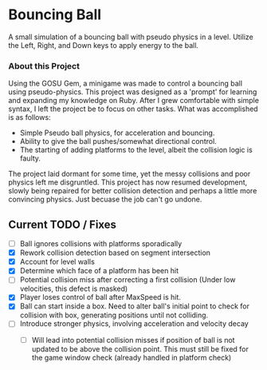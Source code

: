 # Bouncing Ball
A small simulation of a bouncing ball with pseudo physics in a level. 
Utilize the Left, Right, and Down keys to apply energy to the ball. 

### About this Project
Using the GOSU Gem, a minigame was made to control a bouncing ball using pseudo-physics. This project was designed as a 'prompt' for learning and expanding my knowledge on Ruby. After I grew comfortable with simple syntax, I left the project be to focus on other tasks. What was accomplished is as follows:

- Simple Pseudo ball physics, for acceleration and bouncing.
- Ability to give the ball pushes/somewhat directional control.
- The starting of adding platforms to the level, albeit the collision logic is faulty.

The project laid dormant for some time, yet the messy collisions and poor physics left me disgruntled. This project has now resumed development, slowly being repaired for better collision detection and perhaps a little more convincing physics. Just becuase the job can't go undone.

## Current TODO / Fixes
- [ ] Ball ignores collisions with platforms sporadically
 - [X] Rework collision detection based on segment intersection
 - [X] Account for level walls
 - [X] Determine which face of a platform has been hit
 - [ ] Potential collision miss after correcting a first collision (Under low velocities, this defect is masked)
- [X] Player loses control of ball after MaxSpeed is hit.
- [X] Ball can start inside a box. Need to alter ball's initial point to check for collision with box, generating positions until not colliding.
- [ ] Introduce stronger physics, involving acceleration and velocity decay
    - [ ] Will lead into potential collision misses if position of ball is not updated to be above the collision point. This must still be fixed for the game window check (already handled in platform check)

